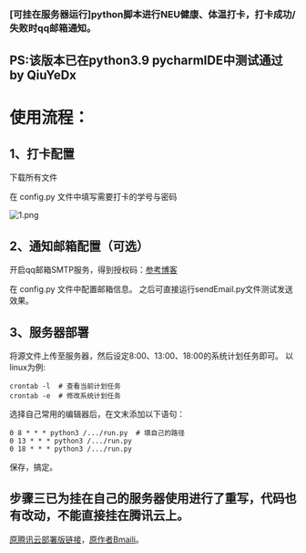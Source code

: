 ### [可挂在服务器运行]python脚本进行NEU健康、体温打卡，打卡成功/失败时qq邮箱通知。

## PS:该版本已在python3.9 pycharmIDE中测试通过 by QiuYeDx

# 使用流程：

## 1、打卡配置
下载所有文件

在 config.py 文件中填写需要打卡的学号与密码

![1.png](https://z3.ax1x.com/2021/08/08/f1pyTK.png)
## 2、通知邮箱配置（可选）
开启qq邮箱SMTP服务，得到授权码：[参考博客](https://www.cnblogs.com/Alear/p/11594932.html)

在 config.py 文件中配置邮箱信息。
之后可直接运行sendEmail.py文件测试发送效果。

## 3、服务器部署
将源文件上传至服务器，然后设定8:00、13:00、18:00的系统计划任务即可。
以linux为例:
```
crontab -l  # 查看当前计划任务
crontab -e  # 修改系统计划任务
```
选择自己常用的编辑器后，在文末添加以下语句：
```
0 8 * * * python3 /.../run.py  # 填自己的路径 
0 13 * * * python3 /.../run.py
0 18 * * * python3 /.../run.py
```
保存，搞定。
## 步骤三已为挂在自己的服务器使用进行了重写，代码也有改动，不能直接挂在腾讯云上。
[原腾讯云部署版链接](https://github.com/Bmaili/NEU_health_daka)，[原作者Bmaili](https://github.com/Bmaili)。

